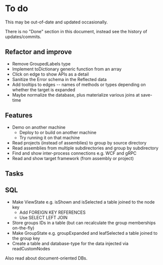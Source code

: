 # To do

This may be out-of-date and updated occasionally.

There is no "Done" section in this document, instead see the history of updates/commits.

## Refactor and improve

- Remove GroupedLabels type
- Implement toDictionary generic function from an array
- Click on edge to show APIs as a detail
- Sanitize the Error schema in the Reflected data
- Add tooltips to edges -- names of methods or types depending on whether the target is expanded
- Maybe normalize the database, plus materialize various joins at save-time

## Features

- Demo on another machine
  - Deploy to or build on another machine
  - Try running it on that machine
- Read projects (instead of assemblies) to group by source directory
- Read assemblies from multiple subdirectories and group by subdirectory
- Find and show inter-process connections e.g. WCF and gRPC
- Read and show target framework (from assembly or project)

## Tasks

## SQL

- Make ViewState e.g. isShown and isSelected a table joined to the node key
  - Add FOREIGN KEY REFERENCES
  - Use SELECT LEFT JOIN
- Store groups IDs in a table (but can recalculate the group memberships on-the-fly)
- Make GroupState e.g. groupExpanded and leafSelected a table joined to the group key
- Create a table and database-type for the data injected via readCustomNodes

Also read about document-oriented DBs.
